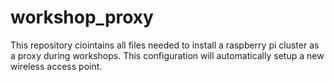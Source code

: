 # workshop_proxy

This repository ciointains all files needed to install a raspberry pi cluster as a proxy during workshops. This configuration will automatically setup a new wireless access point.
